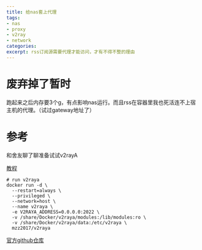 ```yaml
---
title: 给nas套上代理
tags: 
- nas
- proxy
- v2ray
- network
categories:
excerpt: rss订阅源需要代理才能访问，才有不得不整的理由
---
```

# 废弃掉了暂时
跑起来之后内存要3个g，有点影响nas运行。而且rss在容器里我也死活连不上宿主机的代理。（试过gateway地址了）

# 参考
和舍友聊了聊准备试试v2rayA

[教程](https://cloud.tencent.com/developer/article/1948773)

```
# run v2raya
docker run -d \
  --restart=always \
  --privileged \
  --network=host \
  --name v2raya \
  -e V2RAYA_ADDRESS=0.0.0.0:2022 \
  -v /share/Docker/v2raya/modules:/lib/modules:ro \
  -v /share/Docker/v2raya/data:/etc/v2raya \
  mzz2017/v2raya
```

[官方github仓库](https://github.com/v2rayA/v2rayA/issues/573)
